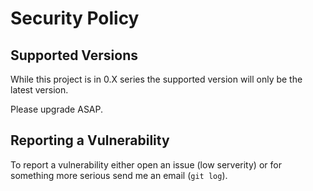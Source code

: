 # Security Policy

## Supported Versions

While this project is in 0.X series the supported version will only be the latest version.

Please upgrade ASAP.

## Reporting a Vulnerability

To report a vulnerability either open an issue (low serverity) or for something more serious send me an email (`git log`).
